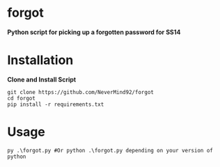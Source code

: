 # forgot
**Python script for picking up a forgotten password for SS14**
# Installation
**Clone and Install Script**
```shell script
git clone https://github.com/NeverMind92/forgot
cd forgot
pip install -r requirements.txt
```
# Usage
```shell script
py .\forgot.py #Or python .\forgot.py depending on your version of python
```
